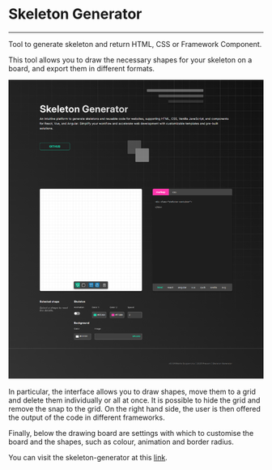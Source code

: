 # Skeleton Generator
---
Tool to generate skeleton and return HTML, CSS or Framework Component.

This tool allows you to draw the necessary shapes for your skeleton on a board, and export them in different formats.

![skeleton screenshot](docs/media/screenshot.png)

In particular, the interface allows you to draw shapes, move them to a grid and delete them individually or all at once. It is possible to hide the grid and remove the snap to the grid.
On the right hand side, the user is then offered the output of the code in different frameworks.

Finally, below the drawing board are settings with which to customise the board and the shapes, such as colour, animation and border radius.

You can visit the skeleton-generator at this [link](https://skeleton-generator-topaz.vercel.app/).